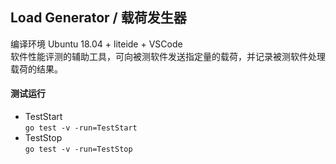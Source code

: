## Load Generator / 载荷发生器  
编译环境 Ubuntu 18.04 + liteide + VSCode  
软件性能评测的辅助工具，可向被测软件发送指定量的载荷，并记录被测软件处理载荷的结果。  
#### 测试运行  
- TestStart  
`go test -v -run=TestStart`  
- TestStop  
`go test -v -run=TestStop`  